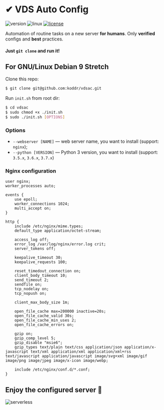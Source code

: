 # ✔ VDS Auto Config

![version](https://img.shields.io/badge/version-1.1.0-green.svg?style=flat) ![linux](https://img.shields.io/badge/supports-Debian,_Ubuntu-blue.svg?style=flat) [![license](https://img.shields.io/badge/license-MIT-red.svg?style=flat)](https://github.com/koddr/vdsac/blob/master/LICENSE.md)

Аutomation of routine tasks on a new server **for humans**. Only **verified** configs and **best** practices. 

#### Just `git clone` and run it!

## For GNU/Linux Debian 9 Stretch

Clone this repo:

```bash
$ git clone git@github.com:koddr/vdsac.git
```

Run `init.sh` from root dir:

```bash
$ cd vdsac
$ sudo chmod +x ./init.sh
$ sudo ./init.sh [OPTIONS]
```
### Options

* `--webserver [NAME]` — web server name, you want to install (support: `nginx`);
* `--python [VERSION]` — Python 3 version, you want to install (support: `3.5.x`, `3.6.x`, `3.7.x`)

### Nginx configuration

```
user nginx;
worker_processes auto;

events {
    use epoll;
    worker_connections 1024;
    multi_accept on;
}

http {
    include /etc/nginx/mime.types;
    default_type application/octet-stream;

    access_log off;
    error_log /var/log/nginx/error.log crit;
    server_tokens off;

    keepalive_timeout 30;
    keepalive_requests 100;

    reset_timedout_connection on;
    client_body_timeout 10;
    send_timeout 2;
    sendfile on;
    tcp_nodelay on;
    tcp_nopush on;

    client_max_body_size 1m;

    open_file_cache max=200000 inactive=20s;
    open_file_cache_valid 30s;
    open_file_cache_min_uses 2;
    open_file_cache_errors on;

    gzip on;
    gzip_comp_level 5;
    gzip_disable "msie6";
    gzip_types text/plain text/css application/json application/x-javascript text/xml application/xml application/xml+rss text/javascript application/javascript image/svg+xml image/gif image/png image/jpeg image/x-icon image/webp;

    include /etc/nginx/conf.d/*.conf;
}
```

## Enjoy the configured server 🎉

![serverless](https://user-images.githubusercontent.com/11155743/54482355-139c3300-4853-11e9-97f8-f3f865c7c16f.png)
